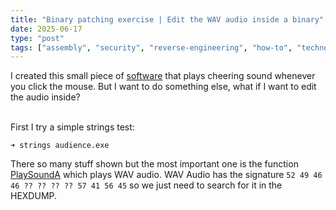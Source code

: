```yaml
---
title: "Binary patching exercise | Edit the WAV audio inside a binary"  
date: 2025-06-17 
type: "post"  
tags: ["assembly", "security", "reverse-engineering", "how-to", "technology"]
---
```


I created this small piece of [software](https://github.com/Somayyah/audience) that plays cheering sound whenever you click the mouse. But I want to do something else, what if I want to edit the audio inside? 
<br><br>

First I try a simple strings test:

```
➜ strings audience.exe 
```

There so many stuff shown but the most important one is the function [PlaySoundA](https://learn.microsoft.com/en-us/windows/win32/multimedia/using-playsound-to-play-waveform-audio-files) which plays WAV audio. WAV Audio has the signature `52 49 46 46 ?? ?? ?? ?? 57 41 56 45` so we just need to search for it in the HEXDUMP.

<br><br>

